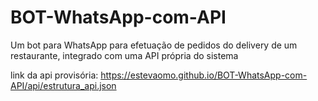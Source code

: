 # BOT-WhatsApp-com-API
Um bot para WhatsApp para efetuação de pedidos do delivery de um restaurante, integrado com uma API própria do sistema

link da api provisória:
https://estevaomo.github.io/BOT-WhatsApp-com-API/api/estrutura_api.json
